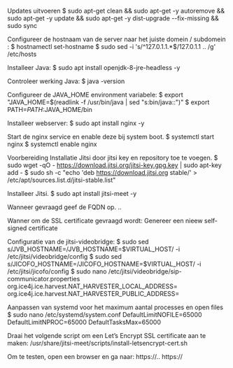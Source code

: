 Updates uitvoeren
$ sudo apt-get clean && sudo apt-get -y autoremove && sudo apt-get -y update && sudo apt-get -y dist-upgrade --fix-missing && sudo sync


Configureer de hostnaam van de server naar het juiste domein / subdomein :
$ hostnamectl set-hostname <HOSTNAAM>
$ sudo sed -i 's/^127.0.1.1.*$/127.0.1.1 <HOSTNAAM>.<DOMEINNAAM>.<EXTENSIE> <HOSTNAAM>/g' /etc/hosts


Installeer Java:
$ sudo apt install openjdk-8-jre-headless -y

Controleer werking Java:
$ java -version

Configureer de JAVA_HOME environment variabele:
$ export "JAVA_HOME=$(readlink -f /usr/bin/java | sed "s:bin/java::")" 
$ export PATH=$PATH:$JAVA_HOME/bin


Installeer webserver:
$ sudo apt install nginx -y

Start de nginx service en enable deze bij system boot.
$ systemctl start nginx
$ systemctl enable nginx


Voorbereiding Installatie Jitsi door jitsi key en repository toe te voegen.
$ sudo wget -qO - https://download.jitsi.org/jitsi-key.gpg.key | sudo apt-key add - 
$ sudo sh -c "echo 'deb https://download.jitsi.org stable/' > /etc/apt/sources.list.d/jitsi-stable.list"

Installeer Jitsi.
$ sudo apt install jitsi-meet -y

Wanneer gevraagd geef de FQDN op. 
<HOSTNAAM>.<DOMEINNAAM>.<EXTENSIE>

Wanner om de SSL certificate gevraagd wordt: 
Genereer een nieew self-signed certificate

Configuratie van de jitsi-videobridge:
$ sudo sed s/JVB_HOSTNAME=/JVB_HOSTNAME=$VIRTUAL_HOST/ -i /etc/jitsi/videobridge/config
$ sudo sed s/JICOFO_HOSTNAME=/JICOFO_HOSTNAME=$VIRTUAL_HOST/ -i /etc/jitsi/jicofo/config
$ sudo nano /etc/jitsi/videobridge/sip-communicator.properties
org.ice4j.ice.harvest.NAT_HARVESTER_LOCAL_ADDRESS=<Lokaal IP Address>
org.ice4j.ice.harvest.NAT_HARVESTER_PUBLIC_ADDRESS=<Extern IP address>

Aanpassen van systemd voor het maximum aantal processes en open files
$ sudo nano /etc/systemd/system.conf
DefaultLimitNOFILE=65000
DefaultLimitNPROC=65000
DefaultTasksMax=65000


Draai het volgende script om een Let’s Encrypt SSL certificate aan te maken:
/usr/share/jitsi-meet/scripts/install-letsencrypt-cert.sh


Om te testen, open een browser en ga naar:
https://<HOSTNAAM>.<DOMEINNAAM>.<EXTENSIE>
https://<external ip address>
